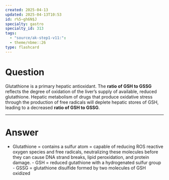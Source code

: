 ```yaml
---
created: 2025-04-13
updated: 2025-04-13T10:53
id: r%5~gh6N$J
specialty: gastro
specialty_id: 313
tags:
  - "source/ak-step1-v11:": 
  - theme/nbme::26
type: flashcard
---
```


# Question
Glutathione is a primary hepatic antioxidant. The **ratio of GSH to GSSG** reflects the degree of oxidation of the liver’s supply of available, reduced glutathione. Hepatic metabolism of drugs that produce oxidative stress through the production of free radicals will deplete hepatic stores of GSH, leading to a decreased **ratio of GSH to GSSG**.

---

# Answer
- Glutathione = contains a sulfur atom = capable of reducing ROS reactive oxygen species and free radicals, neutralizing these molecules before they can cause DNA strand breaks, lipid peroxidation, and protein damage. - GSH = reduced gutathione with a hydrogenated sulfur group - GSSG = glutathione disulfide formed by two molecules of GSH oxidized